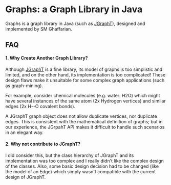 # Graphs: a Graph Library in Java
Graphs is a graph library in Java (such as [JGraphT](http://jgrapht.org)), designed and implemented by SM Ghaffarian.

## FAQ
#### 1. Why Create Another Graph Library?
Although [JGraphT](http://jgrapht.org) is a fine library, its model of graphs is too simplistic and limited, and on the other hand, its implementation is too complicated! These design flaws make it unsuitable for some complex graph applications (such as graph-mining).

For example, consider chemical molecules (e.g. water: H2O) which might have several instances of the same atom (2x Hydrogen vertices) and similar edges (2x H--O covalent bonds).

A JGraphT graph object does not allow duplicate vertices, nor duplicate edges. This is consistent with the mathematical definition of graphs; but in our experience, the JGrpahT API makes it difficult to handle such scenarios in an elegant way.

#### 2. Why not contribute to JGraphT?

I did consider this, but the class hierarchy of JGraphT and its implementation was too complex and I really didn't like the complex design of the classes. Also, some basic design decision had to be changed (like the model of an Edge) which simply wasn't compatible with the current design of JGraphT.
